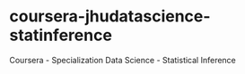 # coursera-jhudatascience-statinference
Coursera - Specialization Data Science - Statistical Inference
